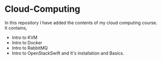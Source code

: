# Cloud-Computing

In this repository I have added the contents of my cloud computing course. It contains,
- Intro to KVM
- Intro to Docker
- Intro to RabbitMQ
- Intro to OpenStackSwift and It's installation and Basics.
